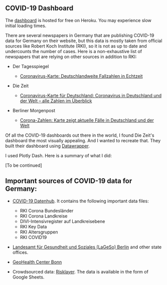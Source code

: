 ## COVID-19 Dashboard

The [dashboard](https://covid19basu.herokuapp.com/) is hosted for free on Heroku. You may experience slow initial loading times.

There are several newspapers in Germany that are publishing COVID-19 data for Germany on their website, but this data is mostly taken from official sources like Robert Koch Institute (RKI), so it is not as up to date and undercounts the number of cases. Here is a non-exhaustive list of newspapers that are relying on other sources in addition to RKI:


- Der Tagesspiegel
  - [Coronavirus-Karte: Deutschlandweite Fallzahlen in Echtzeit](https://interaktiv.tagesspiegel.de/lab/karte-sars-cov-2-in-deutschland-landkreise/)
 
 
- Die Zeit  
  - [Coronavirus-Karte für Deutschland: Coronavirus in Deutschland und der Welt – alle Zahlen im Überblick]( 
      https://www.zeit.de/wissen/gesundheit/coronavirus-echtzeit-karte-deutschland-landkreise-infektionen-ausbreitung)
  
  
- Berliner Morgenpost
  - [Corona-Zahlen: Karte zeigt aktuelle Fälle in Deutschland und der Welt](https://interaktiv.morgenpost.de/corona-virus-karte-infektionen-deutschland-weltweit/)
  
Of all the COVID-19 dashboards out there in the world, I found Die Zeit's dashboard the most visually appealing. And I wanted to recreate that. They built their dashboard using [Datawrapper](https://www.datawrapper.de/). 

I used Plotly Dash. Here is a summary of what I did:

[To be continued]




## Important sources of COVID-19 data for Germany:

- [COVID-19 Datenhub](https://npgeo-corona-npgeo-de.hub.arcgis.com/). It contains the following important data files:
  
  - RKI Corona Bundesländer
  - RKI Corona Landkreise
  - DIVI-Intensivregister auf Landkreisebene
  - RKI Key Data
  - RKI Altersgruppen
  - RKI COVID19 
  
- [Landesamt für Gesundheit und Soziales (LaGeSo) Berlin](https://www.berlin.de/lageso/gesundheit/infektionsepidemiologie-infektionsschutz/corona/) and other state offices.
  
- [GeoHealth Center Bonn](https://www.uni-bonn.de/neues/daten-zum-coronavirus-fuer-laien-und-wissenschaftler-verfuegbar)

- Crowdsourced data: [Risklayer](http://www.risklayer-explorer.com/event/100/detail). The data is available in the form of Google Sheets.
